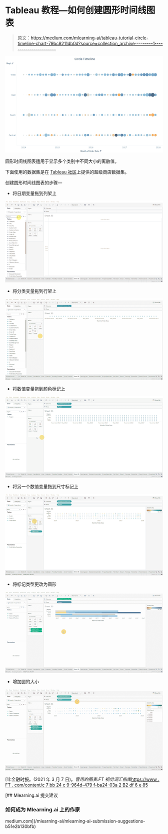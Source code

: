 # Tableau 教程—如何创建圆形时间线图表

> 原文：<https://medium.com/mlearning-ai/tableau-tutorial-circle-timeline-chart-79bc8211db0d?source=collection_archive---------1----------------------->

![](img/3c67fbf0fb5adafdc6b7acebe1781b3f.png)

圆形时间线图表适用于显示多个类别中不同大小的离散值。

下面使用的数据集是在 [Tableau 社区](https://community.tableau.com/s/question/0D54T00000CWeX8SAL/sample-superstore-sales-excelxls)上提供的超级商店数据集。

创建圆形时间线图表的步骤—

*   将日期变量拖到列架上

![](img/eab1c748ce682f3427c5e5ee97409af2.png)

*   将分类变量拖到行架上

![](img/2eb78b99a4566445e91da9f31652c3d8.png)

*   将数值变量拖到颜色标记上

![](img/ad4d734127ebbe62c4408a43c9a58dce.png)

*   将另一个数值变量拖到尺寸标记上

![](img/1f451846da4d007221cf671d532b72a8.png)

*   将标记类型更改为圆形

![](img/5bccfd3908618d707e03110b004e326e.png)

*   增加圆的大小

![](img/278f8c98b058d41f6a03e470aa3023ce.png)

[1]:金融时报。(2021 年 3 月 7 日)。*管用的图表:FT 视觉词汇指南*[https://www . FT . com/content/c 7 bb 24 c 9-964d-479 f-ba24-03a 2 B2 df 6 e 85](https://www.ft.com/content/c7bb24c9-964d-479f-ba24-03a2b2df6e85)

[](/mlearning-ai/mlearning-ai-submission-suggestions-b51e2b130bfb) [## Mlearning.ai 提交建议

### 如何成为 Mlearning.ai 上的作家

medium.com](/mlearning-ai/mlearning-ai-submission-suggestions-b51e2b130bfb)